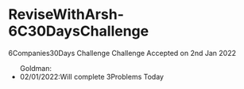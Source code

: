 # ReviseWithArsh-6C30DaysChallenge
6Companies30Days Challenge
Challenge Accepted on 2nd Jan 2022
<ul>Goldman:
<li>02/01/2022:Will complete 3Problems Today</li>
</ul>

  
